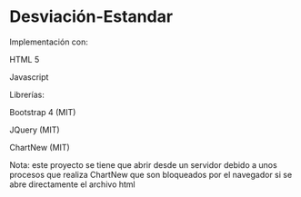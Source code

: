 # Desviación-Estandar
Implementación con:

HTML 5

Javascript

Librerías:

Bootstrap 4 (MIT)

JQuery (MIT)

ChartNew (MIT)


Nota: este proyecto se tiene que abrir desde un servidor debido a unos procesos que realiza ChartNew que son bloqueados por el navegador si se abre directamente el archivo html